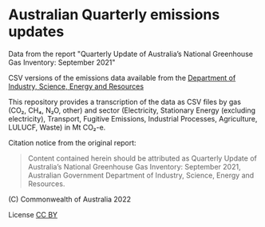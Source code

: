 # Australian Quarterly emissions updates

Data from the report
"Quarterly Update of Australia’s National Greenhouse Gas Inventory: September 2021"

CSV versions of the emissions data available from the
[Department of Industry, Science, Energy and Resources](https://www.industry.gov.au/data-and-publications/national-greenhouse-gas-inventory-quarterly-update-september-2021)

This repository provides a transcription of the data as CSV files
by gas (CO₂, CH₄, N₂O, other) and sector (Electricity, Stationary Energy (excluding electricity),
Transport, Fugitive Emissions, Industrial Processes, Agriculture, LULUCF, Waste) in Mt CO₂-e.

Citation notice from the original report:

> Content contained herein should be attributed as Quarterly Update of Australia’s National
Greenhouse Gas Inventory: September 2021, Australian Government Department of Industry,
Science, Energy and Resources.

(C) Commonwealth of Australia 2022

License [CC BY](https://creativecommons.org/licenses/by/4.0/)
